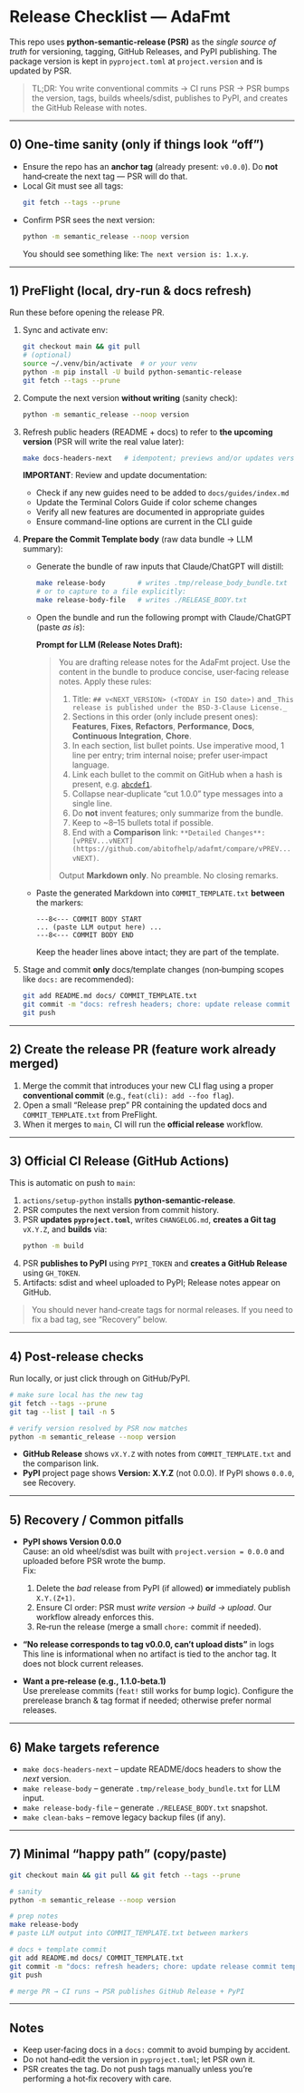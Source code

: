 # Release Checklist — AdaFmt

This repo uses **python-semantic-release (PSR)** as the *single source of truth* for versioning, tagging, GitHub Releases, and PyPI publishing. The package version is kept in `pyproject.toml` at `project.version` and is updated by PSR.

> TL;DR: You write conventional commits → CI runs PSR → PSR bumps the version, tags, builds wheels/sdist, publishes to PyPI, and creates the GitHub Release with notes.

---

## 0) One-time sanity (only if things look “off”)

- Ensure the repo has an **anchor tag** (already present: `v0.0.0`). Do **not** hand‑create the next tag — PSR will do that.
- Local Git must see all tags:
  ```bash
  git fetch --tags --prune
  ```
- Confirm PSR sees the next version:
  ```bash
  python -m semantic_release --noop version
  ```
  You should see something like: `The next version is: 1.x.y`.

---

## 1) PreFlight (local, dry‑run & docs refresh)

Run these before opening the release PR.

1. Sync and activate env:
   ```bash
   git checkout main && git pull
   # (optional)
   source ~/.venv/bin/activate  # or your venv
   python -m pip install -U build python-semantic-release
   git fetch --tags --prune
   ```

2. Compute the next version **without writing** (sanity check):
   ```bash
   python -m semantic_release --noop version
   ```

3. Refresh public headers (README + docs) to refer to **the upcoming version** (PSR will write the real value later):
   ```bash
   make docs-headers-next   # idempotent; previews and/or updates versioned headers
   ```

   **IMPORTANT**: Review and update documentation:
   - Check if any new guides need to be added to `docs/guides/index.md`
   - Update the Terminal Colors Guide if color scheme changes
   - Verify all new features are documented in appropriate guides
   - Ensure command-line options are current in the CLI guide

4. **Prepare the Commit Template body** (raw data bundle → LLM summary):
   - Generate the bundle of raw inputs that Claude/ChatGPT will distill:
     ```bash
     make release-body        # writes .tmp/release_body_bundle.txt
     # or to capture to a file explicitly:
     make release-body-file   # writes ./RELEASE_BODY.txt
     ```
   - Open the bundle and run the following prompt with Claude/ChatGPT (paste *as is*):

     **Prompt for LLM (Release Notes Draft):**

     > You are drafting release notes for the AdaFmt project. Use the content in the bundle to produce concise, user‑facing release notes. Apply these rules:
     > 1. Title: `## v<NEXT_VERSION> (<TODAY in ISO date>)` and `_This release is published under the BSD‑3‑Clause License._`
     > 2. Sections in this order (only include present ones): **Features**, **Fixes**, **Refactors**, **Performance**, **Docs**, **Continuous Integration**, **Chore**.
     > 3. In each section, list bullet points. Use imperative mood, 1 line per entry; trim internal noise; prefer user‑impact language.
     > 4. Link each bullet to the commit on GitHub when a hash is present, e.g. [`abcdef1`](https://github.com/abitofhelp/adafmt/commit/abcdef1).
     > 5. Collapse near‑duplicate “cut 1.0.0” type messages into a single line.
     > 6. Do **not** invent features; only summarize from the bundle.
     > 7. Keep to ~8–15 bullets total if possible.
     > 8. End with a **Comparison** link: `**Detailed Changes**: [vPREV...vNEXT](https://github.com/abitofhelp/adafmt/compare/vPREV...vNEXT)`.
     >
     > Output **Markdown only**. No preamble. No closing remarks.

   - Paste the generated Markdown into `COMMIT_TEMPLATE.txt` **between** the markers:
     ```text
     ---8<--- COMMIT BODY START
     ... (paste LLM output here) ...
     ---8<--- COMMIT BODY END
     ```
     Keep the header lines above intact; they are part of the template.

5. Stage and commit **only** docs/template changes (non‑bumping scopes like `docs:` are recommended):
   ```bash
   git add README.md docs/ COMMIT_TEMPLATE.txt
   git commit -m "docs: refresh headers; chore: update release commit template"
   git push
   ```

---

## 2) Create the release PR (feature work already merged)

1. Merge the commit that introduces your new CLI flag using a proper **conventional commit** (e.g., `feat(cli): add --foo flag`).
2. Open a small “Release prep” PR containing the updated docs and `COMMIT_TEMPLATE.txt` from PreFlight.
3. When it merges to `main`, CI will run the **official release** workflow.

---

## 3) Official CI Release (GitHub Actions)

This is automatic on push to `main`:

1. `actions/setup-python` installs **python-semantic-release**.
2. PSR computes the next version from commit history.
3. PSR **updates `pyproject.toml`**, writes `CHANGELOG.md`, **creates a Git tag** `vX.Y.Z`, and **builds** via:
   ```bash
   python -m build
   ```
4. PSR **publishes to PyPI** using `PYPI_TOKEN` and **creates a GitHub Release** using `GH_TOKEN`.
5. Artifacts: sdist and wheel uploaded to PyPI; Release notes appear on GitHub.

> You should never hand‑create tags for normal releases. If you need to fix a bad tag, see “Recovery” below.

---

## 4) Post‑release checks

Run locally, or just click through on GitHub/PyPI.

```bash
# make sure local has the new tag
git fetch --tags --prune
git tag --list | tail -n 5

# verify version resolved by PSR now matches
python -m semantic_release --noop version
```

- **GitHub Release** shows `vX.Y.Z` with notes from `COMMIT_TEMPLATE.txt` and the comparison link.
- **PyPI** project page shows **Version: X.Y.Z** (not 0.0.0). If PyPI shows `0.0.0`, see Recovery.

---

## 5) Recovery / Common pitfalls

- **PyPI shows Version 0.0.0**  
  Cause: an old wheel/sdist was built with `project.version = 0.0.0` and uploaded before PSR wrote the bump.  
  Fix:
  1. Delete the *bad* release from PyPI (if allowed) **or** immediately publish `X.Y.(Z+1)`.
  2. Ensure CI order: PSR must *write version → build → upload*. Our workflow already enforces this.
  3. Re‑run the release (merge a small `chore:` commit if needed).

- **“No release corresponds to tag v0.0.0, can’t upload dists”** in logs  
  This line is informational when no artifact is tied to the anchor tag. It does not block current releases.

- **Want a pre‑release (e.g., 1.1.0‑beta.1)**  
  Use prerelease commits (`feat!` still works for bump logic). Configure the prerelease branch & tag format if needed; otherwise prefer normal releases.

---

## 6) Make targets reference

- `make docs-headers-next` – update README/docs headers to show the *next* version.
- `make release-body` – generate `.tmp/release_body_bundle.txt` for LLM input.
- `make release-body-file` – generate `./RELEASE_BODY.txt` snapshot.
- `make clean-baks` – remove legacy backup files (if any).

---

## 7) Minimal “happy path” (copy/paste)

```bash
git checkout main && git pull && git fetch --tags --prune

# sanity
python -m semantic_release --noop version

# prep notes
make release-body
# paste LLM output into COMMIT_TEMPLATE.txt between markers

# docs + template commit
git add README.md docs/ COMMIT_TEMPLATE.txt
git commit -m "docs: refresh headers; chore: update release commit template"
git push

# merge PR → CI runs → PSR publishes GitHub Release + PyPI
```

---

## Notes

- Keep user‑facing docs in a `docs:` commit to avoid bumping by accident.
- Do not hand‑edit the version in `pyproject.toml`; let PSR own it.
- PSR creates the tag. Do not push tags manually unless you’re performing a hot‑fix recovery with care.
